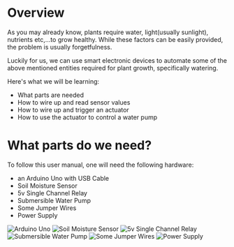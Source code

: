 Overview
========

As you may already know, plants require water, light(usually sunlight), nutrients etc,...to grow healthy. While these factors can be easily provided, the problem is usually forgetfulness.

Luckily for us, we can use smart electronic devices to automate some of the above mentioned entities required for plant growth, specifically watering.

Here's what we will be learning:
- What parts are needed
- How to wire up and read sensor values
- How to wire up and trigger an actuator
- How to use the actuator to control a water pump

What parts do we need?
=====================

To follow this user manual, one will need the following hardware:

- an Arduino Uno with USB Cable
- Soil Moisture Sensor
- 5v Single Channel Relay
- Submersible Water Pump
- Some Jumper Wires
- Power Supply

![Arduino Uno](./media/image9.png)
![Soil Moisture Sensor](./media/image8.png)
![5v Single Channel Relay](./media/image13.png)
![Submersible Water Pump](./media/image13.png)
![Some Jumper Wires](./media/image13.png)
![Power Supply](./media/image13.png)